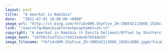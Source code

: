```yaml
---
layout: post
title:  "A meerkat in Namibia"
date:   "2021-07-01 16:00:00 +0800"
image_url: "http://cn.bing.com/th?id=OHR.ShyFive_ZH-CN0542113860_1920x1080.jpg&rf=LaDigue_1920x1080.jpg&pid=hp"
link: "/search?q=Namibia&form=hpcapt&mkt=zh-cn"
copyright: "A meerkat in Namibia (© Danita Delimont/Offset by Shutterstock)"
image_hash: "28758c51ef52cc7d413aded678544e35"
image_filename: "th?id=OHR.ShyFive_ZH-CN0542113860_1920x1080.jpg&rf=LaDigue_1920x1080.jpg&pid=hp"
---
```

